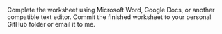 Complete the worksheet using Microsoft Word, Google Docs, or another compatible text editor. Commit the finished worksheet to your personal GitHub folder or email it to me.
